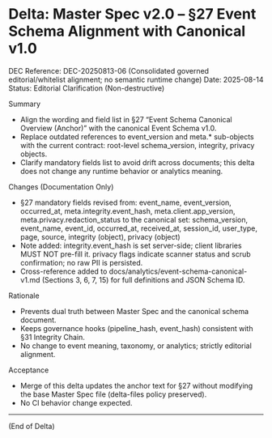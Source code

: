 # Delta: Master Spec v2.0 – §27 Event Schema Alignment with Canonical v1.0

DEC Reference: DEC-20250813-06 (Consolidated governed editorial/whitelist alignment; no semantic runtime change)
Date: 2025-08-14
Status: Editorial Clarification (Non-destructive)

Summary
 
- Align the wording and field list in §27 “Event Schema Canonical Overview (Anchor)” with the canonical Event Schema v1.0.
- Replace outdated references to event_version and meta.* sub-objects with the current contract: root-level schema_version, integrity, privacy objects.
- Clarify mandatory fields list to avoid drift across documents; this delta does not change any runtime behavior or analytics meaning.

Changes (Documentation Only)
 
- §27 mandatory fields revised from:
  event_name, event_version, occurred_at, meta.integrity.event_hash, meta.client.app_version, meta.privacy.redaction_status
  to the canonical set:
  schema_version, event_name, event_id, occurred_at, received_at, session_id, user_type, page, source, integrity (object), privacy (object)
- Note added: integrity.event_hash is set server-side; client libraries MUST NOT pre-fill it. privacy flags indicate scanner status and scrub confirmation; no raw PII is persisted.
- Cross-reference added to docs/analytics/event-schema-canonical-v1.md (Sections 3, 6, 7, 15) for full definitions and JSON Schema ID.

Rationale
 
- Prevents dual truth between Master Spec and the canonical schema document.
- Keeps governance hooks (pipeline_hash, event_hash) consistent with §31 Integrity Chain.
- No change to event meaning, taxonomy, or analytics; strictly editorial alignment.

Acceptance
 
- Merge of this delta updates the anchor text for §27 without modifying the base Master Spec file (delta-files policy preserved).
- No CI behavior change expected.

---

(End of Delta)
